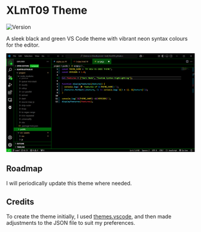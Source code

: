 # XLmT09 Theme
![Version](https://img.shields.io/badge/version-1.0.1-blue)


A sleek black and green VS Code theme with vibrant neon syntax colours for the editor.

![theme image](theme.png)

## Roadmap
I will periodically update this theme where needed.

## Credits
To create the theme initially, I used [themes.vscode](https://themes.vscode.one/), and then made adjustments to the JSON file to suit my preferences.
